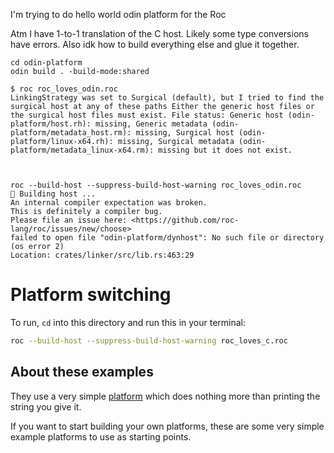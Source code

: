 
I'm trying to do hello world odin platform for the Roc

Atm I have 1-to-1 translation of the C host. Likely some type conversions have errors. Also idk how to build everything else and glue it together.


```terminal
cd odin-platform
odin build . -build-mode:shared
```

```terminal
$ roc roc_loves_odin.roc 
LinkingStrategy was set to Surgical (default), but I tried to find the surgical host at any of these paths Either the generic host files or the surgical host files must exist. File status: Generic host (odin-platform/host.rh): missing, Generic metadata (odin-platform/metadata_host.rm): missing, Surgical host (odin-platform/linux-x64.rh): missing, Surgical metadata (odin-platform/metadata_linux-x64.rm): missing but it does not exist.



roc --build-host --suppress-build-host-warning roc_loves_odin.roc
🔨 Building host ...
An internal compiler expectation was broken.
This is definitely a compiler bug.
Please file an issue here: <https://github.com/roc-lang/roc/issues/new/choose>
failed to open file "odin-platform/dynhost": No such file or directory (os error 2)
Location: crates/linker/src/lib.rs:463:29
```


# Platform switching

To run, `cd` into this directory and run this in your terminal:

```bash
roc --build-host --suppress-build-host-warning roc_loves_c.roc
```

## About these examples

They use a very simple [platform](https://www.roc-lang.org/platforms) which does nothing more than printing the string you give it.

If you want to start building your own platforms, these are some very simple example platforms to use as starting points.
